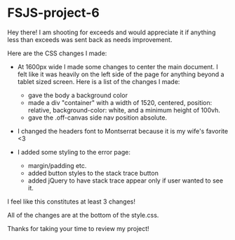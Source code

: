 # FSJS-project-6

Hey there! I am shooting for exceeds and would appreciate it if anything less
than exceeds was sent back as needs improvement.

Here are the CSS changes I made:

  * At 1600px wide I made some changes to center the main
    document.  I felt like it was heavily on the left side
    of the page for anything beyond a tablet sized screen.
    Here is a list of the changes I made:
    - gave the body a background color
    - made a div "container" with a width of 1520,
      centered, position: relative, background-color: white,
      and a minimum height of 100vh.
    - gave the .off-canvas side nav position absolute.

  * I changed the headers font to Montserrat because it
    is my wife's favorite <3

  * I added some styling to the error page:
    - margin/padding etc.
    - added button styles to the stack trace button
    - added jQuery to have stack trace appear only if user
      wanted to see it.

I feel like this constitutes at least 3 changes!

All of the changes are at the bottom of the style.css.

Thanks for taking your time to review my project!
